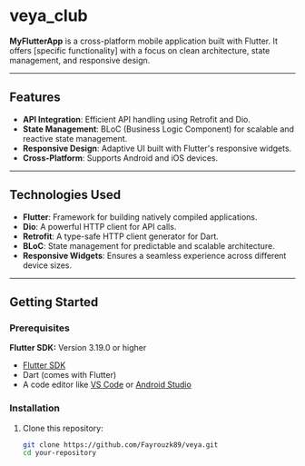 # veya_club


**MyFlutterApp** is a cross-platform mobile application built with Flutter. It offers [specific functionality] with a focus on clean architecture, state management, and responsive design.

---

## Features

- **API Integration**: Efficient API handling using Retrofit and Dio.
- **State Management**: BLoC (Business Logic Component) for scalable and reactive state management.
- **Responsive Design**: Adaptive UI built with Flutter's responsive widgets.
- **Cross-Platform**: Supports Android and iOS devices.

---

## Technologies Used

- **Flutter**: Framework for building natively compiled applications.
- **Dio**: A powerful HTTP client for API calls.
- **Retrofit**: A type-safe HTTP client generator for Dart.
- **BLoC**: State management for predictable and scalable architecture.
- **Responsive Widgets**: Ensures a seamless experience across different device sizes.

---

## Getting Started

### Prerequisites
**Flutter SDK:** Version 3.19.0 or higher  
- [Flutter SDK](https://flutter.dev/docs/get-started/install) 
- Dart (comes with Flutter)
- A code editor like [VS Code](https://code.visualstudio.com/) or [Android Studio](https://developer.android.com/studio)

### Installation

1. Clone this repository:
   ```bash
   git clone https://github.com/Fayrouzk89/veya.git
   cd your-repository

